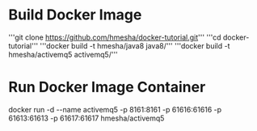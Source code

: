 # Build Docker Image
'''git clone https://github.com/hmesha/docker-tutorial.git'''
'''cd docker-tutorial'''
'''docker build -t hmesha/java8 java8/'''
'''docker build -t hmesha/activemq5 activemq5/'''

# Run Docker Image Container

docker run -d --name activemq5 -p 8161:8161 -p 61616:61616 -p 61613:61613 -p 61617:61617 hmesha/activemq5